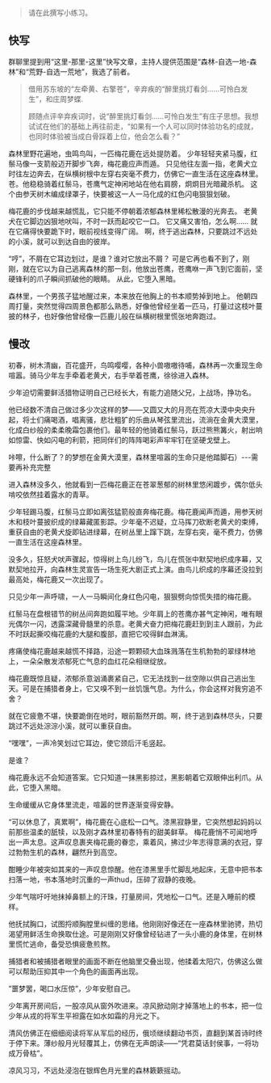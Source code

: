 > 请在此撰写小练习。

## 快写

群聊里提到用“这里-那里-这里”快写文章，主持人提供范围是“森林-自选一地-森林”和“荒野-自选一荒地”，我选了前者。

>借用苏东坡的“左牵黄、右擎苍”，辛弃疾的“醉里挑灯看剑……可怜白发生”，和庄周梦蝶.
>
>顾随点评辛弃疾词时，说“醉里挑灯看剑……可怜白发生”有庄子思想。我想试试在他们的基础上再往前走，“如果有一个人可以同时体验功名的成就，也同时体验被当成白骨踩着上位，他会怎么看？”

森林里野花遍地，虫鸣鸟叫，一匹梅花鹿在远处提防着。
少年轻轻夹紧马腹，红鬃马像一支箭般迈开脚步飞奔，梅花鹿应声而遁。
只见他往左面一指，老黄犬立时往左边奔去，在纵横树根中左穿右突毫不费力，仿佛它一直生活在这座森林里。
苍。他稳稳骑着红鬃马，苍鹰气定神闲地站在他右肩膀，炯炯目光暗藏杀机。
这个由参天树木编成绿罩子，快要被这一人一马化成的红色闪电狠狠划破。

梅花鹿的步伐越来越慌乱，它只能不停朝着浓郁森林里稀松散漫的光奔去。
老黄犬在它脚边凶狠地吠叫，不时一跃而起咬它一口。
它又痛又害怕，怎么啊……
就在它痛得快要跪下时，眼前视线变得广阔。
啊，终于逃出森林，只要跳过不远处的小溪，就可以到达自由的彼岸。

“哼”，不屑在它耳边划过，是谁？谁对它放出不屑？
可是它再也看不到了，刚刚，就在它以为自己逃离森林的那一刻，他放出苍鹰，苍鹰咻一声飞到它面前，坚硬锋利的爪子瞬间抓破他的眼睛。
从此，它堕入黑暗。

森林里，一个男孩子猛地醒过来，本来放在他胸上的书本顺势掉到地上。
他朝四周打量，突然觉得四周景色都那么熟悉，好像他曾经坐着一匹马，打量过这枝叶蔓披的林子，也好像他曾经像一匹鹿儿般在纵横树根里慌张地奔跑过。

## 慢改

初春，树木清幽，百花盛开，鸟鸣嘤嘤，各种小兽嗷嗷待哺，森林再一次重现生命喧嚣。骑马少年左手牵着老黄犬，右手举着苍鹰，徐徐进入森林。

少年迫切需要鲜活猎物证明自己已经长大，有能力追随父兄，上战场，挣功名。

他已经数不清自己做过多少次这样的梦——又圆又大的月亮在荒凉大漠中央央升起，将士们痛喝酒，唱离骚，悲壮粗犷的乐曲从琴弦里流出，流淌在金黄大漠里，化成白纱般的柔柔晚霜包裹他们。最年轻的他骑着红鬃马，跃过熊熊篝火，射出响如惊雷、快如闪电的利箭，把同伴们的阵阵喝彩声牢牢钉在坚硬戈壁上。

咔嚓，什么断了？的梦想在金黄大漠里，森林里喧嚣的生命只是他踏脚石）---需要再补充完整

进入森林没多久，他就看到一匹梅花鹿正在苍翠葱郁的树林里悠闲踱步，偶尔低头啃咬依然挂着露水的青草。

少年轻踢马腹，红鬃马立即如离弦猛箭般直奔梅花鹿。梅花鹿闻声而遁，用参天树木和枝叶蔓披织成的绿幕藏匿影踪。少年毫不迟疑，立马挥刀砍断老黄犬的束缚，重获自由的老黄犬旋即钻进绿幕，在树丛里上蹿下跳，左穿右突，毫不费力，仿佛一直生活在这座森林里。

没多久，狂怒犬吠声骤起，惊得树上鸟儿纷飞，鸟儿在慌张中默契地织成序幕，又默契地拉开，向森林生灵宣告一场生死大剧正式上演。由鸟儿织成的序幕还没拉到最高处，梅花鹿又一次出现了。

只见少年一声呼啸，一人一马瞬间化身红色闪电，狠狠劈向惊慌失措的梅花鹿。

红鬃马在盘根错节的树丛间奔跑如履平地。少年肩上的苍鹰亦甚气定神闲，唯有眼光偶尔一闪，透露深藏骨髓里的杀意。老黄犬奋力把梅花鹿赶到到主人跟前，为此不时跃起撕咬梅花鹿的大腿和腹部，直把它咬得鲜血淋漓。

疼痛使梅花鹿越来越慌不择路，沿途一颗颗硕大血珠溅落在生机勃勃的翠绿林地上，一朵朵散发浓郁死亡气息的血红花朵相继绽放。

梅花鹿既惊且疑，浓郁杀意汹涌裹紧自己，它无法找到一丝空隙以供自己逃出生天。可是在捕猎者身上，它又嗅不到一丝饥饿气息。为什么，你会这样对我穷追不舍？

就在它疲惫不堪，快要跪倒在地时，眼前豁然开朗。啊，终于逃到森林尽头，只要跳过不远处淙淙小溪，就可以重获自由。

“嘿嘿”，一声冷笑划过它耳边，使它颈后汗毛竖起。

是谁？

梅花鹿永远不会知道答案。它只知道一抹黑影掠过，黑影朝着它双眼伸出利爪。从此，它堕入黑暗。

生命缓缓从它身体里流走，喧嚣的世界逐渐变得安静。

“可以休息了，真累啊”，梅花鹿在心底松一口气。漆黑寂静里，它突然想起妈妈以前那些温柔的舐犊，以及刚才森林里初春特有的甜美鲜草。
梅花鹿悄不可闻地呼出一声太息。这声叹息裹夹梅花鹿的眷恋，乘着风，拂过少年志得意满的衣冠，穿过勃勃生机的森林，翩然升到高空。

酣睡少年被突如其来的一声叹息惊醒。他在漆黑里手忙脚乱地起床，无意中把书本扫落一地，书本落地时沉重的一声thud，压碎了寂静的夜晚。

少年气喘吁吁地抹掉鼻额上的汗珠，打量房间，凭地松一口气。还是入睡前的模样。

他抚拭胸口，试图捋顺胸膛里纠缠的思绪。他刚刚好像还在一座森林里驰骋，热切渴望用鲜活生命换取仕途。可是刚刚又好像曾经钻进了一头小鹿的身体里，在树林里慌忙逃命，备受恐惧疲惫煎熬。

捕猎者和被捕猎者眼里的画面不断在他脑里交叠出现，他揉着太阳穴，仿佛这么做可以帮助压抑其中一个角色的画面再出现。

”噩梦罢，喝口水压惊”，少年安慰自己。

少年离开房间后，一股凉风从窗外吹进来。凉风掀动刚才掉落地上的书本，把一位少年从戎的将军生平袒露在如水如霜的月光之下。

清风仿佛正在细细阅读将军从军后的经历，俄顷继续翻动书页，直翻到某首诗时终于停下来。薄纱般月光轻覆其上，仿佛在无声朗读——“凭君莫话封侯事，一将功成万骨枯”。

凉风习习，不远处浸泡在银辉色月光里的森林簌簌摇动。

